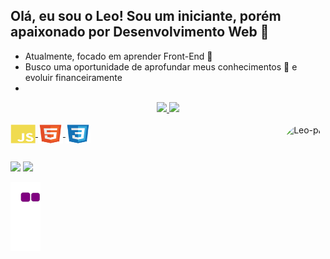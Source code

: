 ## Olá, eu sou o Leo! Sou um iniciante, porém apaixonado por Desenvolvimento Web 👋

- Atualmente, focado em aprender Front-End 🎨
- Busco uma oportunidade de aprofundar meus conhecimentos 🧠 e evoluir financeiramente 
- 
<div align="center">
  <a href="https://github.com/LeoAoun" target="_blank">
  <img height="180em" src="https://github-readme-stats.vercel.app/api?username=LeoAoun&show_icons=true&theme=dracula&include_all_commits=true&count_private=true"/>
  <img height="180em" src="https://github-readme-stats.vercel.app/api/top-langs/?username=LeoAoun&layout=compact&langs_count=7&theme=dracula"/>
</div>
  <div style="display: inline_block"><br>
  <img align="center" alt="Leo-Js" height="30" width="40" src="https://raw.githubusercontent.com/devicons/devicon/master/icons/javascript/javascript-plain.svg">
<!--   <img align="center" alt="Leo-Ts" height="30" width="40" src="https://raw.githubusercontent.com/devicons/devicon/master/icons/typescript/typescript-plain.svg"> -->
<!--   <img align="center" alt="Leo-React" height="30" width="40" src="https://raw.githubusercontent.com/devicons/devicon/master/icons/react/react-original.svg"> -->
  <img align="center" alt="Leo-HTML" height="30" width="40" src="https://raw.githubusercontent.com/devicons/devicon/master/icons/html5/html5-original.svg">
  <img align="center" alt="Leo-CSS" height="30" width="40" src="https://raw.githubusercontent.com/devicons/devicon/master/icons/css3/css3-original.svg">
  <img align="right" alt="Leo-pic" height="150" style="border-radius:50px;" src="https://media.discordapp.net/attachments/955862717086969989/955862826415706202/Avatar-Maker.png?width=373&height=406">
</div>
  
  ##
  
  <div> 
  <a href = "mailto:leonardoaoundev@gmail.com"><img src="https://img.shields.io/badge/-Gmail-%23333?style=for-the-badge&logo=gmail&logoColor=white" target="_blank"></a>
  <a href="https://www.linkedin.com/in/leonardo-aoun-b66a9a233/" target="_blank"><img src="https://img.shields.io/badge/-LinkedIn-%230077B5?style=for-the-badge&logo=linkedin&logoColor=white" target="_blank"></a> 
</div>

 ![snake gif](https://github.com/LeoAoun/LeoAoun/blob/output/github-contribution-grid-snake.gif)
